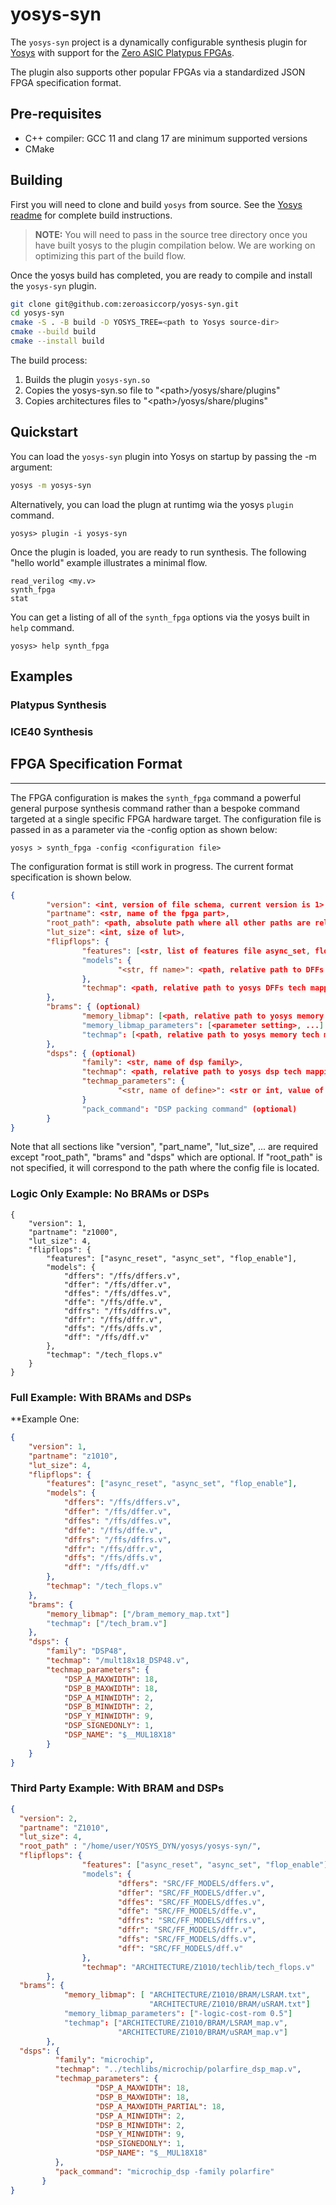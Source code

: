 # yosys-syn

The `yosys-syn` project is a dynamically configurable synthesis plugin for [Yosys](https://github.com/YosysHQ/yosys) with support for the [Zero ASIC Platypus FPGAs](https://www.zeroasic.com/platypus). 

The plugin also supports other popular FPGAs via a standardized JSON FPGA specification format.

## Pre-requisites

* C++ compiler: GCC 11 and clang 17 are minimum supported versions
* CMake 


## Building

First you will need to clone and build `yosys` from source. See the [Yosys readme](https://github.com/YosysHQ/yosys) for complete build instructions.

> **NOTE:** You will need to pass in the source tree directory once you have built yosys to the plugin compilation below. We are working on optimizing this part of the build flow.

Once the yosys build has completed, you are ready to compile and install the `yosys-syn` plugin.

```bash
git clone git@github.com:zeroasiccorp/yosys-syn.git
cd yosys-syn
cmake -S . -B build -D YOSYS_TREE=<path to Yosys source-dir>
cmake --build build
cmake --install build
```

The build process:
1. Builds the plugin `yosys-syn.so`
2. Copies the yosys-syn.so file to "\<path\>/yosys/share/plugins"
3. Copies architectures files to "\<path\>/yosys/share/plugins"


## Quickstart

You can load the `yosys-syn` plugin into Yosys on startup by passing the -m argument:

```bash
yosys -m yosys-syn
```

Alternatively, you can load the plugn at runtimg wia the yosys `plugin` command.


```
yosys> plugin -i yosys-syn
```

Once the plugin is loaded, you are ready to run synthesis. The following "hello world" example illustrates a minimal flow.

```
read_verilog <my.v>
synth_fpga
stat
```

You can get a listing of all of the `synth_fpga` options via the yosys built in `help` command.

```
yosys> help synth_fpga
```

## Examples

### Platypus Synthesis

### ICE40 Synthesis



   
## FPGA Specification Format
------------------------
The FPGA configuration is makes the `synth_fpga` command a powerful general purpose synthesis command rather than a bespoke command targeted at a single specific FPGA hardware target. The configuration file is passed in as a parameter via the -config option as shown below:

```
yosys > synth_fpga -config <configuration file>
```

The configuration format is still work in progress. The current format specification is shown below.

```json
{
        "version": <int, version of file schema, current version is 1>,
        "partname": <str, name of the fpga part>,
        "root_path": <path, absolute path where all other paths are relative to>, (optional)
        "lut_size": <int, size of lut>,
        "flipflops": {
                "features": [<str, list of features file async_set, flop_enable, async_reset, etc.>]
                "models": {
                        "<str, ff name>": <path, relative path to DFFs model file>
                },
                "techmap": <path, relative path to yosys DFFs tech mapping file>
        },
        "brams": { (optional)
                "memory_libmap": [<path, relative path to yosys memory mapping file>, ...] 
                "memory_libmap_parameters": [<parameter setting>, ...] (optional)
                "techmap": [<path, relative path to yosys memory tech mapping>, ...] 
        },
        "dsps": { (optional)
                "family": <str, name of dsp family>,
                "techmap": <path, relative path to yosys dsp tech mapping file>,
                "techmap_parameters": {
                        "<str, name of define>": <str or int, value of define>
                }
                "pack_command": "DSP packing command" (optional)
        }
}
```

Note that all sections like "version", "part_name", "lut_size", ... are required except "root_path", "brams" and "dsps" which are optional.
If "root_path" is not specified, it will correspond to the path where the config file is located.

### Logic Only Example: No BRAMs or DSPs

```
{
    "version": 1,
    "partname": "z1000",
    "lut_size": 4,
    "flipflops": {
        "features": ["async_reset", "async_set", "flop_enable"],
        "models": {
            "dffers": "/ffs/dffers.v",
            "dffer": "/ffs/dffer.v",
            "dffes": "/ffs/dffes.v",
            "dffe": "/ffs/dffe.v",
            "dffrs": "/ffs/dffrs.v",
            "dffr": "/ffs/dffr.v",
            "dffs": "/ffs/dffs.v",
            "dff": "/ffs/dff.v"
        },
        "techmap": "/tech_flops.v"
    }
}
```
### Full Example: With BRAMs and DSPs

**Example One:

```json
{
    "version": 1,
    "partname": "z1010",
    "lut_size": 4,
    "flipflops": {
        "features": ["async_reset", "async_set", "flop_enable"],
        "models": {
            "dffers": "/ffs/dffers.v",
            "dffer": "/ffs/dffer.v",
            "dffes": "/ffs/dffes.v",
            "dffe": "/ffs/dffe.v",
            "dffrs": "/ffs/dffrs.v",
            "dffr": "/ffs/dffr.v",
            "dffs": "/ffs/dffs.v",
            "dff": "/ffs/dff.v"
        },
        "techmap": "/tech_flops.v"
    },
    "brams": {
        "memory_libmap": ["/bram_memory_map.txt"]
        "techmap": ["/tech_bram.v"]
    },
    "dsps": {
        "family": "DSP48",
        "techmap": "/mult18x18_DSP48.v",
        "techmap_parameters": {
            "DSP_A_MAXWIDTH": 18,
            "DSP_B_MAXWIDTH": 18,
            "DSP_A_MINWIDTH": 2,
            "DSP_B_MINWIDTH": 2,
            "DSP_Y_MINWIDTH": 9,
            "DSP_SIGNEDONLY": 1,
            "DSP_NAME": "$__MUL18X18"
        }
    }
}
```
### Third Party Example: With BRAM and DSPs
```json
{
  "version": 2,
  "partname": "Z1010",
  "lut_size": 4,
  "root_path" : "/home/user/YOSYS_DYN/yosys/yosys-syn/",
  "flipflops": {
                "features": ["async_reset", "async_set", "flop_enable"]
                "models": {
                        "dffers": "SRC/FF_MODELS/dffers.v",
                        "dffer": "SRC/FF_MODELS/dffer.v",
                        "dffes": "SRC/FF_MODELS/dffes.v",
                        "dffe": "SRC/FF_MODELS/dffe.v",
                        "dffrs": "SRC/FF_MODELS/dffrs.v",
                        "dffr": "SRC/FF_MODELS/dffr.v",
                        "dffs": "SRC/FF_MODELS/dffs.v",
                        "dff": "SRC/FF_MODELS/dff.v"
                },
                "techmap": "ARCHITECTURE/Z1010/techlib/tech_flops.v"
        },
  "brams": {
            "memory_libmap": [ "ARCHITECTURE/Z1010/BRAM/LSRAM.txt",
                               "ARCHITECTURE/Z1010/BRAM/uSRAM.txt"]
            "memory_libmap_parameters": ["-logic-cost-rom 0.5"]
            "techmap": ["ARCHITECTURE/Z1010/BRAM/LSRAM_map.v",
                        "ARCHITECTURE/Z1010/BRAM/uSRAM_map.v"]
        },
  "dsps": {
          "family": "microchip",
          "techmap": "../techlibs/microchip/polarfire_dsp_map.v",
          "techmap_parameters": {
                   "DSP_A_MAXWIDTH": 18,
                   "DSP_B_MAXWIDTH": 18,
                   "DSP_A_MAXWIDTH_PARTIAL": 18,
                   "DSP_A_MINWIDTH": 2,
                   "DSP_B_MINWIDTH": 2,
                   "DSP_Y_MINWIDTH": 9,
                   "DSP_SIGNEDONLY": 1,
                   "DSP_NAME": "$__MUL18X18"
          },
          "pack_command": "microchip_dsp -family polarfire"
       }
}
```


